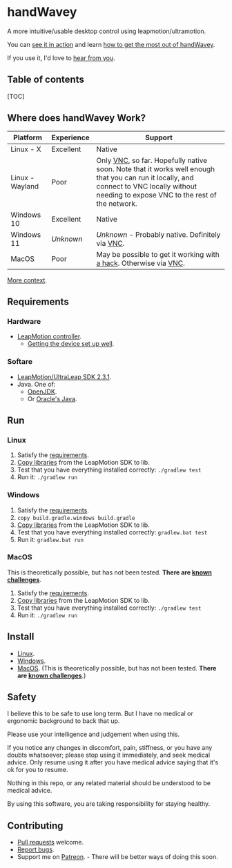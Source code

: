 # handWavey

<!-- Edit README.original.md, then update README.md via ./utils/updateREADME . -->

A more intuitive/usable desktop control using leapmotion/ultramotion.

You can [see it in action](https://youtu.be/kCbar8w3Pws) and learn [how to get the most out of handWavey](https://github.com/ksandom/handWavey/blob/main/docs/user/gettingStarted.md).

If you use it, I'd love to [hear from you](https://github.com/ksandom/handWavey/issues/4).

## Table of contents

[TOC]

## Where does handWavey Work?

| Platform | Experience | Support |
| --- | --- | --- |
| Linux - X | Excellent | Native |
| Linux - Wayland | Poor | Only [VNC](https://github.com/ksandom/handWavey/blob/main/docs/user/howTo/vnc.md), so far. Hopefully native soon. Note that it works well enough that you can run it locally, and connect to VNC locally without needing to expose VNC to the rest of the network. |
| Windows 10 | Excellent | Native |
| Windows 11 | _Unknown_ | _Unknown_ - Probably native. Definitely via [VNC](https://github.com/ksandom/handWavey/blob/main/docs/user/howTo/vnc.md). |
| MacOS | Poor | May be possible to get it working with [a hack](https://github.com/ksandom/handWavey/issues/1#issuecomment-1092271612). Otherwise via [VNC](https://github.com/ksandom/handWavey/blob/main/docs/user/howTo/vnc.md). |

[More context](https://github.com/ksandom/handWavey/blob/main/docs/user/whereDoesHandWaveyWork.md).

## Requirements

### Hardware

* [LeapMotion controller](https://www.ultraleap.com/product/leap-motion-controller/#pricingandlicensing).
   * [Getting the device set up well](https://support.leapmotion.com/hc/en-us/articles/360004322638-Taking-care-of-your-Leap-Motion-Controller).

### Softare

* [LeapMotion/UltraLeap SDK 2.3.1](https://github.com/ksandom/installUltraleap).
* Java. One of:
    * [OpenJDK](https://openjdk.java.net/install/).
    * Or [Oracle's Java](https://www.oracle.com/java/technologies/downloads/).

## Run

### Linux

1. Satisfy the [requirements](#requirements).
1. [Copy libraries](https://github.com/ksandom/handWavey/blob/main/docs/user/install/libraries.md) from the LeapMotion SDK to lib.
1. Test that you have everything installed correctly:
   `./gradlew test`
1. Run it:
   `./gradlew run`

### Windows

1. Satisfy the [requirements](#requirements).
1. `copy build.gradle.windows build.gradle`
1. [Copy libraries](https://github.com/ksandom/handWavey/blob/main/docs/user/install/libraries.md) from the LeapMotion SDK to lib.
1. Test that you have everything installed correctly:
   `gradlew.bat test`
1. Run it:
   `gradlew.bat run`

### MacOS

This is theoretically possible, but has not been tested. **There are [known challenges](https://github.com/ksandom/handWavey/issues/1#issuecomment-1092271612)**.

1. Satisfy the [requirements](#requirements).
1. [Copy libraries](https://github.com/ksandom/handWavey/blob/main/docs/user/install/libraries.md) from the LeapMotion SDK to lib.
1. Test that you have everything installed correctly:
   `./gradlew test`
1. Run it:
   `./gradlew run`

## Install

* [Linux](https://github.com/ksandom/handWavey/blob/main/docs/user/install/installOnLinux.md).
* [Windows](https://github.com/ksandom/handWavey/blob/main/docs/user/install/installOnWindows.md).
* [MacOS](https://github.com/ksandom/handWavey/blob/main/docs/user/install/installOnMacOS.md). (This is theoretically possible, but has not been tested. **There are [known challenges](https://github.com/ksandom/handWavey/issues/1#issuecomment-1092271612)**.)

## Safety

I believe this to be safe to use long term. But I have no medical or ergonomic background to back that up.

Please use your intelligence and judgement when using this.

If you notice any changes in discomfort, pain, stiffness, or you have any doubts whatsoever; please stop using it immediately, and seek medical advice. Only resume using it after you have medical advice saying that it's ok for you to resume.

Nothing in this repo, or any related material should be understood to be medical advice.

By using this software, you are taking responsibility for staying healthy.

## Contributing

* [Pull requests](https://github.com/ksandom/handWavey/pulls) welcome.
* [Report bugs](https://github.com/ksandom/handWavey/blob/main/docs/user/howTo/reportABug.md).
* Support me on [Patreon](https://www.patreon.com/randomksandom). - There will be better ways of doing this soon.
